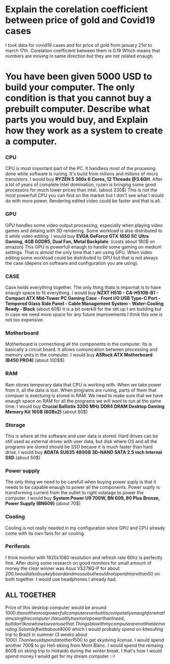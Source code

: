 # Explain the corelation coefficient between price of gold and Covid19 cases
I took data for covid19 cases and for price of gold from january 21st to march 17th. Corelation coefficient between them is 0.19 Which means that numbers are moving in same direction but they are not related enaugh.

# You have been given 5000 USD to build your computer. The only condition is that you cannot buy a prebuilt computer. Describe what parts you would buy, and Explain how they work as a system to create a computer.

### CPU
CPU is most important part of the PC. It handless most of the procesing done while software is runing. It's build from milions and milions of micro transistors. I would buy **RYZEN 5 360x 6 Cores, 12 Threads @3.6GH**. After a lot of years of complete Intel domination, ryzen is bringing some good processors for much lower prices than intel. (about 230$) This is not the most powerfull CPU you can find on the market but I don't see what I would do with more power. Rendering edited video could be faster and that is all. 

### GPU
GPU handles some video output processing, especially when playing video games and delaing with 3D rendering. Some workload is also distributed to it while video editing. I would buy  **EVGA GeForce GTX 1650 SC Ultra Gaming, 4GB GDDR5, Dual Fan, Metal Backplate**. (costs about 180$ on amazon) This GPU is powerfull enaugh to handle some gaming on medium settings. That is almost the only time that I am using GPU. When video editing some workload could be distributed to GPU but that is not always the case (depens on software and configuration you are using).

### CASE
Case holds everything together. The only thing thats is impornat is to have enaugh space to fit everything. I would buy **NZXT H510 - CA-H510B-B1 - Compact ATX Mid-Tower PC Gaming Case - Front I/O USB Type-C Port - Tempered Glass Side Panel - Cable Management System - Water-Cooling Ready - Black** (about 60$) It is a bit overkill for the set up I am building but in case we need more space for any future improvements I thnik this one is not too expensive.


### Motherboard
Motherboard is connectiong all the components in the computer. Its is basically a circuit board. It allows comunication between processing and memory units in the computer. I would buy **ASRock ATX Motherboard (B450 PRO4)** (about 100$$)

### RAM
Ram stores temporary data that CPU is working with. When we take power from it, all the data is lost. When programs are runing, parts of them that compuer is exectuing is stored in RAM. We need to make sure that we have enaugh space on RAM for all the programs we will want to run at the same time. I would buy **Crucial Ballistix 3200 MHz DDR4 DRAM Desktop Gaming Memory Kit 16GB (8GBx2)** (about 80$)

### Storage
This is where all the software and user data is stored. Hard drives can be still used as external drives with user data, but disk where OS and all the programs are stored should be SSD becaue it is much faster than hard drive. I would buy **ADATA SU635 480GB 3D-NAND SATA 2.5 inch Internal SSD** (about 50$)

###  Power supply
The only thing we need to be carefull when buying power suply is that it needs to be capable enaugh to power all the components. Power suplly is transforming current from the outlet to right volatage to power the computer. I would buy **System Power U9 700W, BN 609, 80 Plus Bronze, Power Supply (BN609)** (about 70$)

### Cooling
Cooling is not really needed in my configuration since GPU and CPU already come with its own fans for air cooling.

### Periferals
I think monitor with 1920x1080 resolution and refresh rate 60hz is perfectly fine. After doing some research on good monitors for small amount of money the clear winner was Asus VS278Q-P for about 200$. I woudl also buy keyboard and mouse but I would not spend more than 50$ on both together. I would use headphones I already had.

## ALL TOGETHER
Price of this desktop computer would be around 1000$. It is not the most powerfull computer ever but it is compelatly enaugh for what I am using the computer. It acuatlly has more power than I need, but I don't know how to even use that. Things I do with my computer are not that demanding. So I am left with about 4000$ which I would probably spend on kitesufing trip to Brazil in summer (3 weeks about 1000$). Than I would spend another 1500$ to get skydving license. I would spend another 700$ to go Heli-skiing from Mont Blanc. I would spend the remaing 800$ on skiing trip to Hokaido during the winter break. I that's how I would spend money I would get for my dream computer :-)

